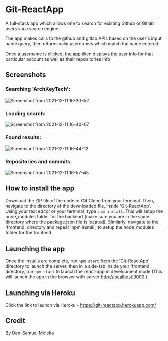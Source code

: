 # Git-ReactApp
A full-stack app which allows one to search for existing Github or Gitlab users via a search engine.

The app makes calls to the github and gitlab APIs based on the user's input name query, then returns
valid usernames which match the name entered.

Once a username is clicked, the app then displays the user info for that particular account as well
as their repositories info

## Screenshots
### Searching 'ArchKeyTech':
![Screenshot from 2021-12-11 16-30-52](https://user-images.githubusercontent.com/50621192/145680924-8ab51804-f0a8-4004-8386-7cadf9d5990b.png)

### Loading search:
![Screenshot from 2021-12-11 16-40-07](https://user-images.githubusercontent.com/50621192/145680938-f0b2f46c-52f1-4d17-a9cc-7cfd1c12aba4.png)


### Found results:
![Screenshot from 2021-12-11 16-44-12](https://user-images.githubusercontent.com/50621192/145680951-a0b29f5d-bd14-49fa-a7ab-83211ad22a41.png)

### Repositories and commits:
![Screenshot from 2021-12-11 16-57-45](https://user-images.githubusercontent.com/50621192/145681171-8073d704-7ef5-4379-afcd-66f620ddd1e8.png)

## How to install the app

Download the ZIP file of the code or Git Clone from your terminal. Then, navigate to the directory of the downloaded file, inside 'Git-ReactApp'. Using your text editor or your terminal, type` npm install`. This will setup the node_modules folder for the backend (make sure you are in the same directory where the package.json file is located). Similarly, navigate to the 'frontend' directory and repeat 'npm install', to setup the node_modules folder for the frontend

## Launching the app

Once the installs are complete, run `npm start` from the 'Git-ReactApp' directory to launch the server, then in a side-tab inside your 'frontend' directory, run `npm start` to launch the react-app in development mode (This will launch the app in the browser with server [http://localhost:3000](http://localhost:3000) )


## Launching via Heroku

Click the link to launch via Heroku - https://git-reactapp.herokuapp.com/


## Credit

By [Dan-Samuel Moleka](https://github.com/ArchKeyTechnique)
